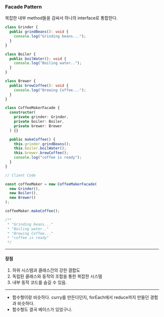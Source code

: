 ### Facade Pattern

복잡한 내부 method들을 감싸서 하나의 interface로 통합한다.

```ts
class Grinder {
  public grindBeans(): void {
    console.log("Grinding beans...");
  }
}

class Boiler {
  public boilWater(): void {
    console.log("Boiling water..");
  }
}

class Brewer {
  public brewCoffee(): void {
    console.log("Brewing Coffee...");
  }
}

class CoffeeMakerFacade {
  constructor(
    private grinder: Grinder,
    private boiler: Boiler,
    private brewer: Brewer
  ) {}

  public makeCoffee() {
    this.grinder.grindBeans();
    this.boiler.boilWater();
    this.brewer.brewCoffee();
    console.log("coffee is ready");
  }
}

// Client Code

const coffeeMaker = new CoffeeMakerFacade(
  new Grinder(),
  new Boiler(),
  new Brewer()
);

coffeeMaker.makeCoffee();

/**
 * "Grinding beans..."
 * "Boiling water.."
 * "Brewing Coffee..."
 * "coffee is ready"
 */
```

---

#### 장점

1. 하위 시스템과 클래스간의 강한 결합도
2. 독립된 클래스와 동작의 조합을 통한 복잡한 시스템
3. 내부 동작 코드를 숨길 수 있음.

---

- 함수형이랑 비슷하다. curry를 만든다던지, forEach에서 reduce까지 만들던 경험과 비슷하다.
- 함수형도 결국 베이스가 있었구나.
